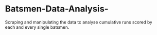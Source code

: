 # Batsmen-Data-Analysis-
Scraping and manipulating the data to analyse cumulative  runs scored by each and every single batsmen.
